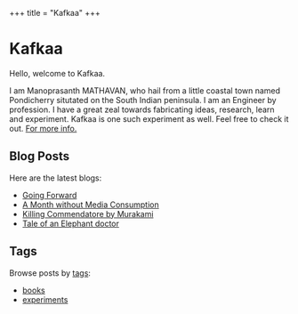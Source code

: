+++
title = "Kafkaa"
+++

# Kafkaa

Hello, welcome to Kafkaa.

I am Manoprasanth MATHAVAN, who hail from a little coastal town named Pondicherry situtated on the South Indian peninsula. I am an Engineer by profession. I have a great zeal towards fabricating ideas, research, learn and experiment. Kafkaa is one such experiment as well. Feel free to check it out. [For more info.](./about)


## Blog Posts

Here are the latest blogs:

- [Going Forward](./blog/going-forward)
- [A Month without Media Consumption](./blog/no-media-consumption)
- [Killing Commendatore by Murakami](./blog/killing-commendatore)
- [Tale of an Elephant doctor](./blog/yaanai-doctor)

## Tags

Browse posts by [tags](./tags):

- [books](./tags/books)
- [experiments](./tags/experiments)


